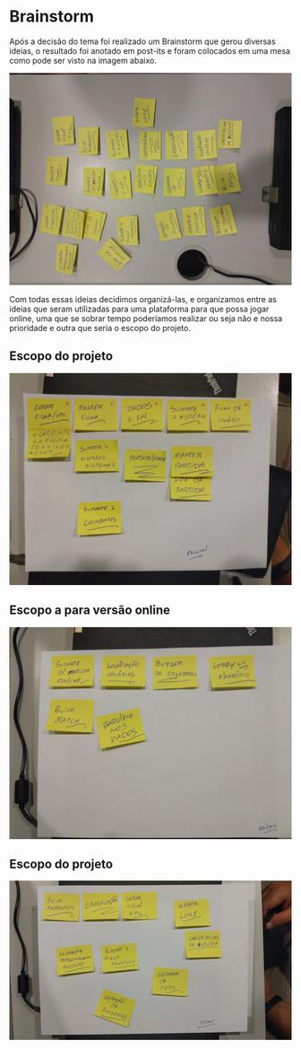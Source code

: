 # **Brainstorm**

Após a decisão do tema foi realizado um Brainstorm que gerou diversas ideias, o resultado foi anotado em post-its e foram colocados em uma mesa como pode ser visto na imagem abaixo.

![Resultado Brainstorm ](./../img/resultado_brainstorm.jpg)

Com todas essas ideias decidimos organizá-las, e organizamos entre as ideias que seram utilizadas para uma plataforma para que possa jogar online, uma que se sobrar tempo poderiamos realizar ou seja não e nossa prioridade e outra que seria o escopo do projeto.

## Escopo do projeto

![ Escopo projeto ](./../img/escopo_projeto.jpg)

## Escopo a para versão online

![ Escopo projeto ](./../img/escopo_projeto_online.jpg)

## Escopo do projeto

![ Escopo projeto ](./../img/ecopo_outros.jpg)
